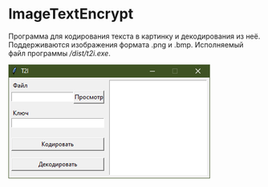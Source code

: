 # ImageTextEncrypt
Программа для кодирования текста в картинку и декодирования из неё. Поддерживаются изображения формата .png и .bmp. Исполняемый файл программы _/dist/t2i.exe_.

![img1](https://github.com/umnvd/imageTextEncrypt/blob/master/screenshot.png "Интерфейс программы")
